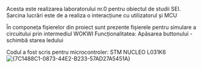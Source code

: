 Acesta este realizarea laboratorului nr.0 pentru obiectul de studii SEI.
Sarcina lucrări este de a realiza o interacțiune cu utilizatorul și MCU

În componeța fișierelor din proiect sunt prezente fișierele pentru simulare a circuitului prin intermediul WOKWI
Funcționalitatea:
Apăsarea buttonului - schimbă starea ledului

Codul a fost scris pentru microcontroler: STM NUCLEO L031K6
![{7C1488C1-0873-44E2-B233-57AD27A5451A}](https://github.com/user-attachments/assets/5cdadc73-05f0-4274-b3fa-9d7d86e02391)
